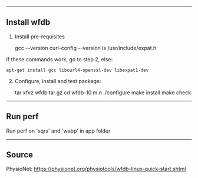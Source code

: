 
------------------------------
Install wfdb
------------------------------

1. Install pre-requisites

	gcc --version
	curl-config --version
	ls /usr/include/expat.h

If these commands work, go to step 2, else:

	apt-get install gcc libcurl4-openssl-dev libexpat1-dev

2. Configure, install and test package:

	tar xfvz wfdb.tar.gz
	cd wfdb-10.m.n
	./configure
	make install
	make check

------------------------------
Run perf
------------------------------

Run perf on 'sqrs' and 'wabp' in app folder

------------------------------
Source
------------------------------

PhysioNet:
	https://physionet.org/physiotools/wfdb-linux-quick-start.shtml
